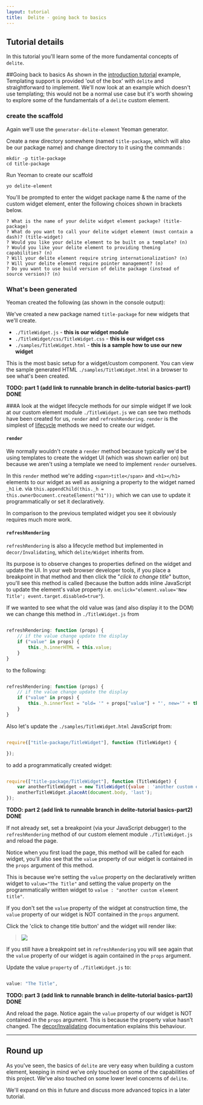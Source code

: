```yaml
---
layout: tutorial
title:  Delite - going back to basics
---
```


## Tutorial details
In this tutorial you'll learn some of the more fundamental concepts of `delite`.

##Going back to basics
As shown in the [introduction tutorial](introduction.md) example, Templating support is provided 'out of the box' with `delite` and straightforward to implement.
We'll now look at an example which doesn't use templating; this would not be a normal use case but it's worth showing to explore some of
the fundamentals of a `delite` custom element.

### create the scaffold

Again we'll use the `generator-delite-element` Yeoman generator.

Create a new directory somewhere (named `title-package`, which will also be our package name) and change directory to it using the commands :

    mkdir -p title-package
    cd title-package

Run Yeoman to create our scaffold

    yo delite-element

You'll be prompted to enter the widget package name & the name of the custom widget element, enter the following choices shown in brackets below.

    ? What is the name of your delite widget element package? (title-package)
    ? What do you want to call your delite widget element (must contain a dash)? (title-widget)
    ? Would you like your delite element to be built on a template? (n)
    ? Would you like your delite element to providing theming capabilities? (n)
    ? Will your delite element require string internationalization? (n)
    ? Will your delite element require pointer management? (n)
    ? Do you want to use build version of delite package (instead of source version)? (n)

### What's been generated
Yeoman created the following (as shown in the console output):

We've created a new package named `title-package` for new widgets that we'll create.

- `./TitleWidget.js` - __this is our widget module__
- `./TitleWidget/css/TitleWidget.css` - __this is our widget css__
- `./samples/TitleWidget.html` - __this is a sample how to use our new widget__

This is the most basic setup for a widget/custom component. You can view the sample generated HTML `./samples/TitleWidget.html`
in a browser to see what's been created.

**TODO: part 1 (add link to runnable branch in delite-tutorial basics-part1) DONE**

###A look at the widget lifecycle methods for our simple widget
If we look at our custom element module  ``./TitleWidget.js`` we can see two methods have been created for us, `render` and `refreshRendering`.
`render` is the simplest of [lifecycle](https://github.com/ibm-js/delite/blob/master/docs/Widget.md#lifecycle)
methods we need to create our widget.

#### `render`
We normally wouldn't create a `render` method because typically we'd be using templates to create the widget UI (which was shown earlier
on) but because we aren't using a template we need to implement `render` ourselves.

In this `render` method we're adding `<span>title</span>` and `<h1></h1>` elements to our widget as well as assigning a property
to the widget named `_h1` i.e. via `this.appendChild(this._h = this.ownerDocument.createElement("h1"));` which we can use to update
it programmatically or set it declaratively.

In comparison to the previous templated widget you see it obviously requires much more work.

#### `refreshRendering`
`refreshRendering` is also a lifecycle method but implemented in `decor/Invalidating`, which `delite/Widget` inherits from.

Its purpose is to observe changes to properties defined on the widget and update the UI. In your web browser developer tools, if
you place a breakpoint in that method and then click the "*click to change title*" button, you'll see this method is called
(because the button adds inline JavaScript to update the element's value property i.e.
`onclick="element.value='New Title'; event.target.disabled=true"`).

If we wanted to see what the old value was (and also display it to the DOM) we can change this method in `./TitleWidget.js` from

```js

refreshRendering: function (props) {
    // if the value change update the display
    if ("value" in props) {
        this._h.innerHTML = this.value;
    }
}

```

to the following:

```js

refreshRendering: function (props) {
    // if the value change update the display
    if ("value" in props) {
        this._h.innerText = "old= '" + props["value"] + "', new='" + this.value + "'";
    }
}

```

Also let's update the `./samples/TitleWidget.html` JavaScript from:

```js

require(["title-package/TitleWidget"], function (TitleWidget) {

});

```

to add a programmatically created widget:

```js

require(["title-package/TitleWidget"], function (TitleWidget) {
    var anotherTitleWidget = new TitleWidget({value : 'another custom element title'});
    anotherTitleWidget.placeAt(document.body, 'last');
});

```

**TODO: part 2 (add link to runnable branch in delite-tutorial basics-part2) DONE**

If not already set, set a breakpoint (via your JavaScript debugger) to the `refreshRendering` method of our custom element module `./TitleWidget.js` and
reload the page.

Notice when you first load the page, this method will be called for each widget, you'll also see that the `value` property of our widget is
contained in the `props` argument of this method.

This is because we're setting the `value` property on the declaratively written widget to `value="The Title"` and setting the value property
on the programmatically written widget to `value : "another custom element title"`.

If you don't set the `value` property of the widget at construction time, the `value` property of our widget is NOT contained in the `props` argument.

Click the 'click to change title button' and the widget will render like:

> <img src='./images/custom_element_old_new_props.png'/>

If you still have a breakpoint set in `refreshRendering` you will see again that the `value` property of our widget is again contained in the `props`
argument.

Update the value `property` of `./TitleWidget.js` to:

```js

value: "The Title",

```

**TODO: part 3 (add link to runnable branch in delite-tutorial basics-part3) DONE**

And reload the page. Notice again the `value` property of our widget is NOT contained in the `props` argument. This is because the property value hasn't changed.
The [decor/Invalidating](https://github.com/ibm-js/decor/blob/master/docs/Invalidating.md) documentation explains this behaviour.

---

## Round up
As you've seen, the basics of `delite` are very easy when building a custom element, keeping in mind we've only touched on some of the capabilities of this project.
We've also touched on some lower level concerns of `delite`.

We'll expand on this in future and discuss more advanced topics in a later tutorial.
